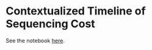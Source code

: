 Contextualized Timeline of Sequencing Cost
==========================================

See the notebook [here](http://nbviewer.ipython.org/github/ElDeveloper/ngs/blob/master/sequencing.ipynb).

